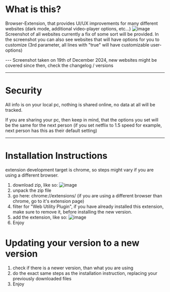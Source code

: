 # What is this?
Browser-Extension, that provides UI/UX improvements for many different websites (dark mode, additional video-player options, etc...)
![image](https://github.com/user-attachments/assets/8bc7bc43-391a-4aa8-9b41-8a0b6de3f1c5)
Screenshot of all websites currently a fix of some sort will be provided.
In the screenshot you can also see websites that will have options for you to customize (3rd parameter, all lines with "true" will have customizable user-options)

--- Screenshot taken on 19th of December 2024, new websites might be covered since then, check the changelog / versions

---

# Security
All info is on your local pc, nothing is shared online, no data at all will be tracked.

If you are sharing your pc, then keep in mind, that the options you set will be the same for the next person (if you set netflix to 1.5 speed for example, next person has this as their default setting)

---

# Installation Instructions

extension development target is chrome, so steps might vary if you are using a different browser.

1. download zip, like so:
 ![image](https://github.com/user-attachments/assets/2a43e5e6-efb6-4f94-96a4-2ffb82ee48ad)
2. unpack the zip file
3. go here: chrome://extensions/ (if you are using a different browser than chrome, go to it's extension page)
4. filter for "Web Utility Plugin", if you have already installed this extension, make sure to remove it, before installing the new version.
5. add the extension, like so:
 ![image](https://github.com/user-attachments/assets/c28f860e-7513-4367-bc3b-e18be17b7c64)
6. Enjoy

# Updating your version to a new version
1. check if there is a newer version, than what you are using
3. do the exact same steps as the installation instruction, replacing your previously downloaded files
4. Enjoy
